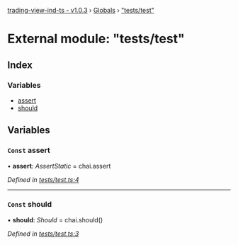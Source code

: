 [trading-view-ind-ts - v1.0.3](../README.md) › [Globals](../globals.md) › ["tests/test"](_tests_test_.md)

# External module: "tests/test"

## Index

### Variables

* [assert](_tests_test_.md#const-assert)
* [should](_tests_test_.md#const-should)

## Variables

### `Const` assert

• **assert**: *AssertStatic* =  chai.assert

*Defined in [tests/test.ts:4](https://github.com/edmundpf/trading-view-ind-ts/blob/0e4ec01/src/tests/test.ts#L4)*

___

### `Const` should

• **should**: *Should* =  chai.should()

*Defined in [tests/test.ts:3](https://github.com/edmundpf/trading-view-ind-ts/blob/0e4ec01/src/tests/test.ts#L3)*
